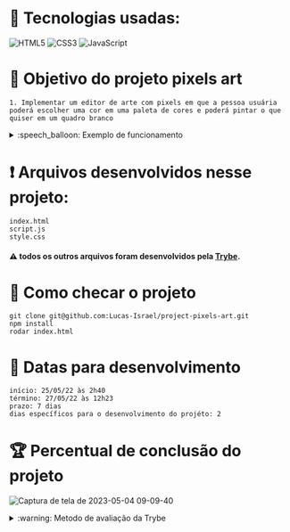# :toolbox: Tecnologias usadas:

![HTML5](https://img.shields.io/badge/html5-%23E34F26.svg?style=for-the-badge&logo=html5&logoColor=white)
![CSS3](https://img.shields.io/badge/css3-%231572B6.svg?style=for-the-badge&logo=css3&logoColor=white)
![JavaScript](https://img.shields.io/badge/javascript-%23323330.svg?style=for-the-badge&logo=javascript&logoColor=%23F7DF1E)

# :open_book: Objetivo do projeto pixels art

```
1. Implementar um editor de arte com pixels em que a pessoa usuária poderá escolher uma cor em uma paleta de cores e poderá pintar o que quiser em um quadro branco

```
<details>
  <summary>:speech_balloon: Exemplo de funcionamento</summary>
  
![gif exemplo](https://github.com/Lucas-Israel/project-pixels-art/blob/main/art-with-pixels.gif?raw=true)
  
</details>

# :heavy_exclamation_mark: Arquivos desenvolvidos nesse projeto:

```
index.html
script.js
style.css
```

#### :warning: todos os outros arquivos foram desenvolvidos pela [Trybe](https://www.betrybe.com).

# :thinking: Como checar o projeto

```
git clone git@github.com:Lucas-Israel/project-pixels-art.git
npm install
rodar index.html
```

# :calendar: Datas para desenvolvimento

```
início: 25/05/22 às 2h40
término: 27/05/22 às 12h23
prazo: 7 dias
dias específicos para o desenvolvimento do projéto: 2
```

# :trophy: Percentual de conclusão do projeto

![Captura de tela de 2023-05-04 09-09-40](https://user-images.githubusercontent.com/104790267/236199733-02843f8b-6d2c-448c-aef4-aff15d8f38fa.png)

<details>
  <summary>:warning: Metodo de avaliação da Trybe</summary>
  
##### A escola de programação [Trybe](https://www.betrybe.com) utiliza um sistema de avaliação baseado na conclusão de requisitos em cada projeto, considerando a porcentagem de conclusão, com um mínimo de 80% dos requisitos obrigatórios, em um prazo regular de no máximo 7 dias, tendo dias específicos para o desenvolvimento do projeto que variam de acordo com a complexidade dele.

##### Não alcançando esse patamar mímino, o aluno entra em recuperação, tendo que entregar 90% dos requisitos obrigatórios mais os bonús, em outros 7 dias, caso o aluno falhe novamente ele é mudado de turma para refazer o conteúdo e projeto, caso falhe após mudar de turma, no mesmo conteúdo/projeto, o aluno é removido do curso.
  
</details>

